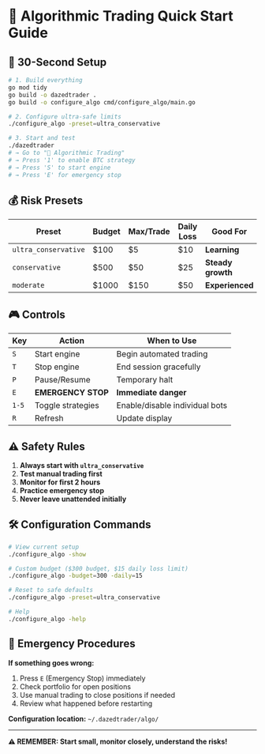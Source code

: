 # 🤖 Algorithmic Trading Quick Start Guide

## 🚀 30-Second Setup

```bash
# 1. Build everything
go mod tidy
go build -o dazedtrader .
go build -o configure_algo cmd/configure_algo/main.go

# 2. Configure ultra-safe limits
./configure_algo -preset=ultra_conservative

# 3. Start and test
./dazedtrader
# → Go to "🤖 Algorithmic Trading"
# → Press '1' to enable BTC strategy
# → Press 'S' to start engine
# → Press 'E' for emergency stop
```

## 💰 Risk Presets

| Preset | Budget | Max/Trade | Daily Loss | Good For |
|--------|--------|-----------|------------|----------|
| `ultra_conservative` | $100 | $5 | $10 | **Learning** |
| `conservative` | $500 | $50 | $25 | **Steady growth** |
| `moderate` | $1000 | $150 | $50 | **Experienced** |

## 🎮 Controls

| Key | Action | When to Use |
|-----|--------|-------------|
| `S` | Start engine | Begin automated trading |
| `T` | Stop engine | End session gracefully |
| `P` | Pause/Resume | Temporary halt |
| `E` | **EMERGENCY STOP** | **Immediate danger** |
| `1-5` | Toggle strategies | Enable/disable individual bots |
| `R` | Refresh | Update display |

## ⚠️ Safety Rules

1. **Always start with `ultra_conservative`**
2. **Test manual trading first**
3. **Monitor for first 2 hours**
4. **Practice emergency stop**
5. **Never leave unattended initially**

## 🛠️ Configuration Commands

```bash
# View current setup
./configure_algo -show

# Custom budget ($300 budget, $15 daily loss limit)
./configure_algo -budget=300 -daily=15

# Reset to safe defaults
./configure_algo -preset=ultra_conservative

# Help
./configure_algo -help
```

## 🚨 Emergency Procedures

**If something goes wrong:**
1. Press `E` (Emergency Stop) immediately
2. Check portfolio for open positions
3. Use manual trading to close positions if needed
4. Review what happened before restarting

**Configuration location:** `~/.dazedtrader/algo/`

---
**⚠️ REMEMBER: Start small, monitor closely, understand the risks!**